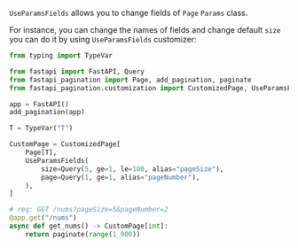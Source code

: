 `UseParamsFields` allows you to change fields of `Page` `Params` class.

For instance, you can change the names of fields and change default `size`
you can do it by using `UseParamsFields` customizer:

```py
from typing import TypeVar

from fastapi import FastAPI, Query
from fastapi_pagination import Page, add_pagination, paginate
from fastapi_pagination.customization import CustomizedPage, UseParamsFields

app = FastAPI()
add_pagination(app)

T = TypeVar("T")

CustomPage = CustomizedPage[
    Page[T],
    UseParamsFields(
        size=Query(5, ge=1, le=100, alias="pageSize"),
        page=Query(1, ge=1, alias="pageNumber"),
    ),
]

# req: GET /nums?pageSize=5&pageNumber=2
@app.get("/nums")
async def get_nums() -> CustomPage[int]:
    return paginate(range(1_000))
```
